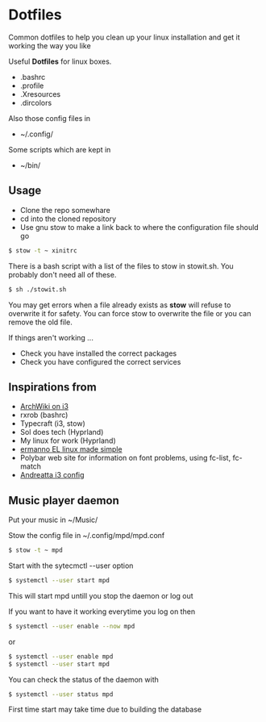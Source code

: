# Dotfiles #

Common dotfiles to help you clean up your linux installation and get
it working the way you like

Useful **Dotfiles** for linux boxes.
- .bashrc
- .profile
- .Xresources
- .dircolors

Also those config files in
- ~/.config/

Some scripts which are kept in 
- ~/bin/

## Usage ##

- Clone the repo somewhare
- cd into the cloned repository
- Use gnu stow to make a link back to where the configuration file
  should go

``` bash
$ stow -t ~ xinitrc
```

There is a bash script with a list of the files to stow in
stowit.sh. You probably don't need all of these.
``` bash
$ sh ./stowit.sh
```

You may get errors when a file already exists as **stow** will refuse
to overwrite it for safety. You can force stow to overwrite the file
or you can remove the old file. 

If things aren't working ...
- Check you have installed the correct packages
- Check you have configured the correct services

## Inspirations from ##

- [ArchWiki on i3](https://wiki.archlinux.org/title/I3 "i3")
- rxrob (bashrc)
- Typecraft (i3, stow)
- Sol does tech (Hyprland)
- My linux for work (Hyprland)
- [ermanno EL linux made simple](https://www.youtube.com/watch?v=lvLExb1SUzM "Ermanno")
- Polybar web site for information on font problems, using fc-list,
  fc-match
- [Andreatta i3 config](https://github.com/andreatta/config/tree/master/i3 "Andreatta")

## Music player daemon ##

Put your music in ~/Music/

Stow the config file in ~/.config/mpd/mpd.conf
```bash
$ stow -t ~ mpd
```

Start with the sytecmctl --user option

```bash
$ systemctl --user start mpd
```
This will start mpd untill you stop the daemon or log out

If you want to have it working everytime you log on then
```bash
$ systemctl --user enable --now mpd
```
or 
```bash
$ systemctl --user enable mpd
$ systemctl --user start mpd
```

You can check the status of the daemon with
```bash
$ systemctl --user status mpd
```

First time start may take time due to building the database


